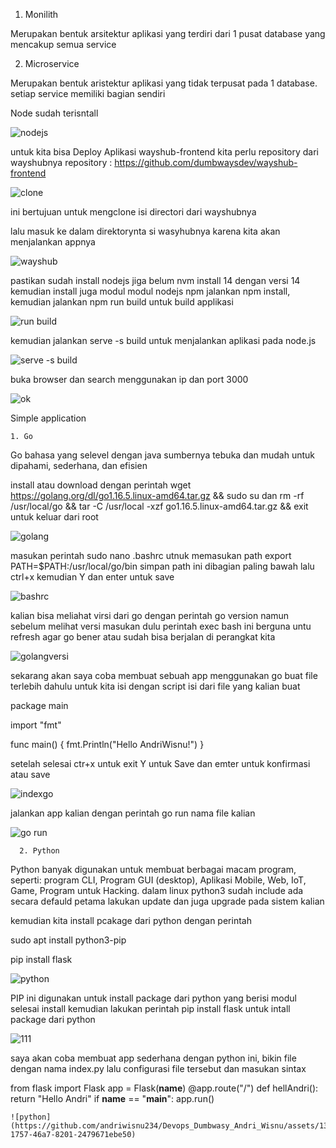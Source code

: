 1. Monilith

  Merupakan bentuk arsitektur aplikasi yang terdiri dari 1 pusat database yang mencakup semua service

2. Microservice

  Merupakan bentuk aristektur aplikasi yang tidak terpusat pada 1 database. setiap service memiliki bagian sendiri

Node sudah terisntall 

![nodejs](https://github.com/andriwisnu234/Devops_Dumbwasy_Andri_Wisnu/assets/135598387/fce3374f-b4a5-4bd8-bba7-491223d722ea)

untuk kita bisa Deploy Aplikasi wayshub-frontend kita perlu repository dari wayshubnya
repository : https://github.com/dumbwaysdev/wayshub-frontend

![clone](https://github.com/andriwisnu234/Devops_Dumbwasy_Andri_Wisnu/assets/135598387/8d437e4b-ac05-46a8-a050-6aeb884cc37c)

ini bertujuan untuk mengclone isi directori dari wayshubnya

lalu masuk ke dalam direktorynta si wasyhubnya karena kita akan menjalankan appnya

![wayshub](https://github.com/andriwisnu234/Devops_Dumbwasy_Andri_Wisnu/assets/135598387/5e24b366-c1c6-4453-95f7-f6d7ce8aa69d)

pastikan sudah install nodejs jiga belum nvm install 14 dengan versi 14 kemudian install juga modul modul nodejs npm jalankan npm install, kemudian jalankan npm run build untuk build applikasi 

![run build](https://github.com/andriwisnu234/Devops_Dumbwasy_Andri_Wisnu/assets/135598387/711bd35f-2c80-48eb-a9bb-e3b1bfc105e4)

kemudian jalankan serve -s build untuk menjalankan aplikasi pada node.js

![serve -s build](https://github.com/andriwisnu234/Devops_Dumbwasy_Andri_Wisnu/assets/135598387/28e60963-bf51-4d9f-a922-9d604b94153f)

buka browser dan search menggunakan ip dan port 3000 

![ok](https://github.com/andriwisnu234/Devops_Dumbwasy_Andri_Wisnu/assets/135598387/8aa87175-a75e-4f7f-9afc-a4d7038f443b)


Simple application

    1. Go

  Go bahasa yang selevel dengan java sumbernya tebuka dan mudah untuk dipahami, sederhana, dan efisien
  
  install atau download dengan perintah wget https://golang.org/dl/go1.16.5.linux-amd64.tar.gz && sudo su dan rm -rf /usr/local/go && tar -C /usr/local -xzf go1.16.5.linux-amd64.tar.gz && exit untuk keluar dari root
  
  ![golang](https://github.com/andriwisnu234/Devops_Dumbwasy_Andri_Wisnu/assets/135598387/84ce5122-b6b7-4da8-905e-9d99379355d3)

masukan perintah sudo nano .bashrc utnuk memasukan path export PATH=$PATH:/usr/local/go/bin simpan path ini dibagian paling bawah lalu ctrl+x kemudian Y dan enter untuk save

![bashrc](https://github.com/andriwisnu234/Devops_Dumbwasy_Andri_Wisnu/assets/135598387/362cf296-907f-4c3f-acac-92f38de8061f)

kalian bisa meliahat virsi dari go dengan perintah go version namun sebelum melihat versi masukan dulu perintah exec bash ini berguna untu refresh agar go bener atau sudah bisa berjalan di perangkat kita

![golangversi](https://github.com/andriwisnu234/Devops_Dumbwasy_Andri_Wisnu/assets/135598387/5acb9beb-f504-4e6b-bfd2-65dc07d88151)

sekarang akan saya coba membuat sebuah app menggunakan go buat file terlebih dahulu untuk kita isi dengan script
isi dari file yang kalian buat

package main

import "fmt"

func main() {
    fmt.Println("Hello AndriWisnu!")
}

setelah selesai ctr+x untuk exit Y untuk Save dan emter untuk konfirmasi atau save

![indexgo](https://github.com/andriwisnu234/Devops_Dumbwasy_Andri_Wisnu/assets/135598387/884c7bcf-ea0d-40b9-ab5e-648df7338b3c)

jalankan app kalian dengan perintah go run nama file kalian

![go run](https://github.com/andriwisnu234/Devops_Dumbwasy_Andri_Wisnu/assets/135598387/6a60ff4a-8f78-4b50-bbf7-b4412db28149)


      2. Python

Python banyak digunakan untuk membuat berbagai macam program, seperti: program CLI, Program GUI (desktop), Aplikasi Mobile, Web, IoT, Game, Program untuk Hacking. dalam linux python3 sudah include ada secara defauld petama lakukan update dan juga upgrade pada sistem kalian

kemudian kita install pcakage dari python dengan perintah 

sudo apt install python3-pip

pip install flask

![python](https://github.com/andriwisnu234/Devops_Dumbwasy_Andri_Wisnu/assets/135598387/3e9bef2a-ccda-445c-b460-1ee15eac11a3)

PIP ini digunakan untuk install package dari python yang berisi modul selesai install kemudian lakukan perintah pip install flask untuk intall package dari python

![111](https://github.com/andriwisnu234/Devops_Dumbwasy_Andri_Wisnu/assets/135598387/b0262f90-ccf3-4313-bf89-3069d62fffa1)


saya akan coba membuat app sederhana dengan python ini, bikin file dengan nama index.py lalu configurasi file tersebut dan masukan sintax

from flask import Flask
app = Flask(__name__)
@app.route("/")
def hellAndri():
    return "Hello Andri"
if __name__ == "__main__":
    app.run()

    ![python](https://github.com/andriwisnu234/Devops_Dumbwasy_Andri_Wisnu/assets/135598387/2860fac7-1757-46a7-8201-2479671ebe50)

    
    
